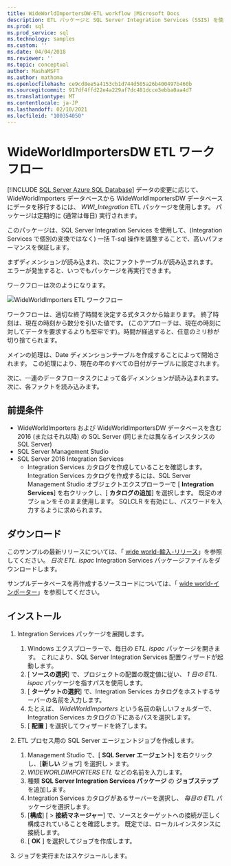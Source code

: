```yaml
---
title: WideWorldImportersDW-ETL workflow |Microsoft Docs
description: ETL パッケージと SQL Server Integration Services (SSIS) を使用して、WideWorldImporters データベースから WideWorldImportersDW に定期的にデータを移行します。
ms.prod: sql
ms.prod_service: sql
ms.technology: samples
ms.custom: ''
ms.date: 04/04/2018
ms.reviewer: ''
ms.topic: conceptual
author: MashaMSFT
ms.author: mathoma
ms.openlocfilehash: ce9cd8ee5a4153cb1d744d505a26b400497b460b
ms.sourcegitcommit: 917df4ffd22e4a229af7dc481dcce3ebba0aa4d7
ms.translationtype: MT
ms.contentlocale: ja-JP
ms.lasthandoff: 02/10/2021
ms.locfileid: "100354050"
---
```

# <a name="wideworldimportersdw-etl-workflow"></a>WideWorldImportersDW ETL ワークフロー
[!INCLUDE [SQL Server Azure SQL Database](../includes/applies-to-version/sql-asdb.md)]
データの変更に応じて、WideWorldImporters データベースから WideWorldImportersDW データベースにデータを移行するには、 *WWI_Integration* ETL パッケージを使用します。 パッケージは定期的に (通常は毎日) 実行されます。

このパッケージは、SQL Server Integration Services を使用して、(Integration Services で個別の変換ではなく) 一括 T-sql 操作を調整することで、高いパフォーマンスを保証します。

まずディメンションが読み込まれ、次にファクトテーブルが読み込まれます。 エラーが発生すると、いつでもパッケージを再実行できます。

ワークフローは次のようになります。

 ![WideWorldImporters ETL ワークフロー](media/wide-world-importers/wideworldimporters-etl-workflow.png)

ワークフローは、適切な終了時間を決定する式タスクから始まります。 終了時刻は、現在の時刻から数分を引いた値です。 (このアプローチは、現在の時刻に対してデータを要求するよりも堅牢です)。時間が経過すると、任意のミリ秒が切り捨てられます。

メインの処理は、Date ディメンションテーブルを作成することによって開始されます。 この処理により、現在の年のすべての日付がテーブルに設定されます。

次に、一連のデータフロータスクによって各ディメンションが読み込まれます。 次に、各ファクトを読み込みます。

## <a name="prerequisites"></a>前提条件

- WideWorldImporters および WideWorldImportersDW データベースを含む 2016 (またはそれ以降) の SQL Server (同じまたは異なるインスタンスの SQL Server)
- SQL Server Management Studio
- SQL Server 2016 Integration Services
  - Integration Services カタログを作成していることを確認します。 Integration Services カタログを作成するには、SQL Server Management Studio オブジェクトエクスプローラーで [ **Integration Services**] を右クリックし、[ **カタログの追加**] を選択します。 既定のオプションをそのまま使用します。 SQLCLR を有効にし、パスワードを入力するように求められます。


## <a name="download"></a>ダウンロード

このサンプルの最新リリースについては、「 [wide world-輸入-リリース](https://go.microsoft.com/fwlink/?LinkID=800630)」を参照してください。 *日次 ETL. ispac* Integration Services パッケージファイルをダウンロードします。

サンプルデータベースを再作成するソースコードについては、「 [wide world-インポーター](https://github.com/Microsoft/sql-server-samples/tree/master/samples/databases/wide-world-importers/wwi-ssis)」を参照してください。

## <a name="install"></a>インストール

1. Integration Services パッケージを展開します。
   1. Windows エクスプローラーで、毎日の *ETL. ispac* パッケージを開きます。 これにより、SQL Server Integration Services 配置ウィザードが起動します。
   2. [ **ソースの選択**] で、プロジェクトの配置の既定値に従い、 *1 日の ETL. ispac* パッケージを指すパスを使用します。
   3. [ **ターゲットの選択**] で、Integration Services カタログをホストするサーバーの名前を入力します。
   4. たとえば、 *WideWorldImporters* という名前の新しいフォルダーで、Integration Services カタログの下にあるパスを選択します。
   5. [ **配置** ] を選択してウィザードを終了します。

2. ETL プロセス用の SQL Server エージェントジョブを作成します。
   1. Management Studio で、[ **SQL Server エージェント**] を右クリックし、[**新しい** ジョブ] を選択し  >  ます。
   2. *WIDEWORLDIMPORTERS ETL* などの名前を入力します。
   3. 種類 **SQL Server Integration Services パッケージ** の **ジョブステップ** を追加します。
   4. Integration Services カタログがあるサーバーを選択し、 *毎日の ETL* パッケージを選択します。
   5. [**構成**] [  >  **接続マネージャー**] で、ソースとターゲットへの接続が正しく構成されていることを確認します。 既定では、ローカルインスタンスに接続します。
   6. [ **OK** ] を選択してジョブを作成します。

3. ジョブを実行またはスケジュールします。
